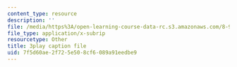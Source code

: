 ```yaml
---
content_type: resource
description: ''
file: /media/https%3A/open-learning-course-data-rc.s3.amazonaws.com/8-962-general-relativity-spring-2020/7f5d60ae2f725e508cf6089a91eedbe9_R2vL2wLqGYg.vtt
file_type: application/x-subrip
resourcetype: Other
title: 3play caption file
uid: 7f5d60ae-2f72-5e50-8cf6-089a91eedbe9
---
```

